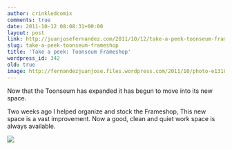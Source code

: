 ```yaml
---
author: crinkledcomix
comments: true
date: 2011-10-12 08:08:31+00:00
layout: post
link: http://juanjosefernandez.com/2011/10/12/take-a-peek-toonseum-frameshop/
slug: take-a-peek-toonseum-frameshop
title: 'Take a peek: Toonseum Frameshop'
wordpress_id: 342
old: true
image: http://fernandezjuanjose.files.wordpress.com/2011/10/photo-e1318406680447.jpg
---
```


Now that the Toonseum has expanded it has begun to move into its new space.

Two weeks ago I helped organize and stock the Frameshop, This new space is a vast improvement. Now a good, clean and quiet work space is always available.

[![](http://fernandezjuanjose.files.wordpress.com/2011/10/photo-e1318406680447.jpg)](http://fernandezjuanjose.files.wordpress.com/2011/10/photo-e1318406680447.jpg)
